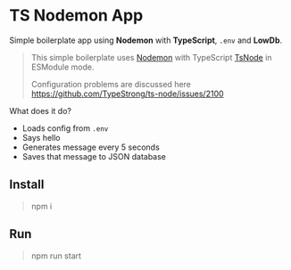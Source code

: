 # TS Nodemon App

Simple boilerplate app using **Nodemon** with **TypeScript**, `.env` and **LowDb**.

> This simple boilerplate uses [Nodemon](https://github.com/remy/nodemon) with TypeScript [TsNode](https://github.com/TypeStrong/ts-node) in ESModule mode.
> 
> Configuration problems are discussed here https://github.com/TypeStrong/ts-node/issues/2100

What does it do?
- Loads config from `.env`
- Says hello
- Generates message every 5 seconds
- Saves that message to JSON database

## Install
> npm i

## Run
> npm run start
